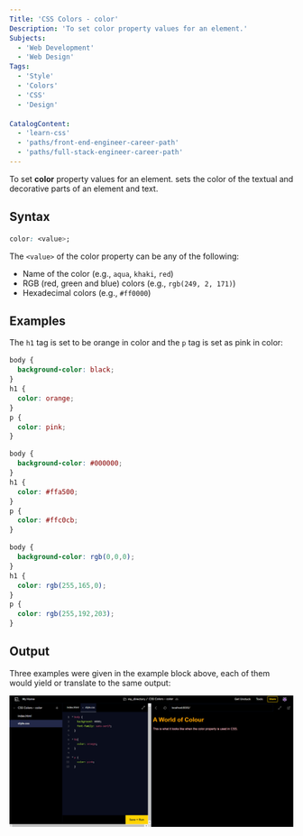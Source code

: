 ```yaml
---
Title: 'CSS Colors - color'
Description: 'To set color property values for an element.'
Subjects:
  - 'Web Development'
  - 'Web Design'
Tags:
  - 'Style'
  - 'Colors'
  - 'CSS'
  - 'Design'

CatalogContent:
  - 'learn-css'
  - 'paths/front-end-engineer-career-path'
  - 'paths/full-stack-engineer-career-path'
---
```


To set **color** property values for an element. <color> sets the color of the textual and decorative parts of an element and text.


## Syntax

```css
color: <value>;
```

The `<value>` of the color property can be any of the following:

- Name of the color (e.g., `aqua`, `khaki`, `red`)
- RGB (red, green and blue) colors (e.g., `rgb(249, 2, 171)`)
- Hexadecimal colors (e.g., `#ff0000`)


## Examples

The `h1` tag is set to be orange in color and the `p` tag is set as pink in color: <!--The background color, black/#000000/rgb(0,0,0), is only set for context-->

```css
body {
  background-color: black;
}
h1 {
  color: orange;
}
p {
  color: pink;
}
```

```css
body {
  background-color: #000000;
}
h1 {
  color: #ffa500;
}
p {
  color: #ffc0cb;
}
```

```css
body {
  background-color: rgb(0,0,0);
}
h1 {
  color: rgb(255,165,0);
}
p {
  color: rgb(255,192,203);
}
```

## Output

Three examples were given in the example block above, each of them would yield or translate to the same output:

![image from codecademy workspace](/media/colors-image-from-workspace.png)
